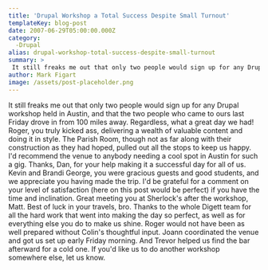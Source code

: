 ```yaml
---
title: 'Drupal Workshop a Total Success Despite Small Turnout'
templateKey: blog-post
date: 2007-06-29T05:00:00.000Z
category: 
  -Drupal
alias: drupal-workshop-total-success-despite-small-turnout
summary: > 
 It still freaks me out that only two people would sign up for any Drupal workshop held in Austin, and that the two people who came to ours last Friday drove in from 100 miles away. Regardless, what a great day we had!
author: Mark Figart
image: /assets/post-placeholder.png
---
```


It still freaks me out that only two people would sign up for any Drupal workshop held in Austin, and that the two people who came to ours last Friday drove in from 100 miles away. Regardless, what a great day we had! Roger, you truly kicked ass, delivering a wealth of valuable content and doing it in style. The Parish Room, though not as far along with their construction as they had hoped, pulled out all the stops to keep us happy. I'd recommend the venue to anybody needing a cool spot in Austin for such a gig. Thanks, Dan, for your help making it a successful day for all of us. Kevin and Brandi George, you were gracious guests and good students, and we appreciate you having made the trip. I'd be grateful for a comment on your level of satisfaction (here on this post would be perfect) if you have the time and inclination. Great meeting you at Sherlock's after the workshop, Matt. Best of luck in your travels, bro. Thanks to the whole Digett team for all the hard work that went into making the day so perfect, as well as for everything else you do to make us shine. Roger would not have been as well prepared without Colin's thoughtful input. Joann coordinated the venue and got us set up early Friday morning. And Trevor helped us find the bar afterward for a cold one. If you'd like us to do another workshop somewhere else, let us know.
